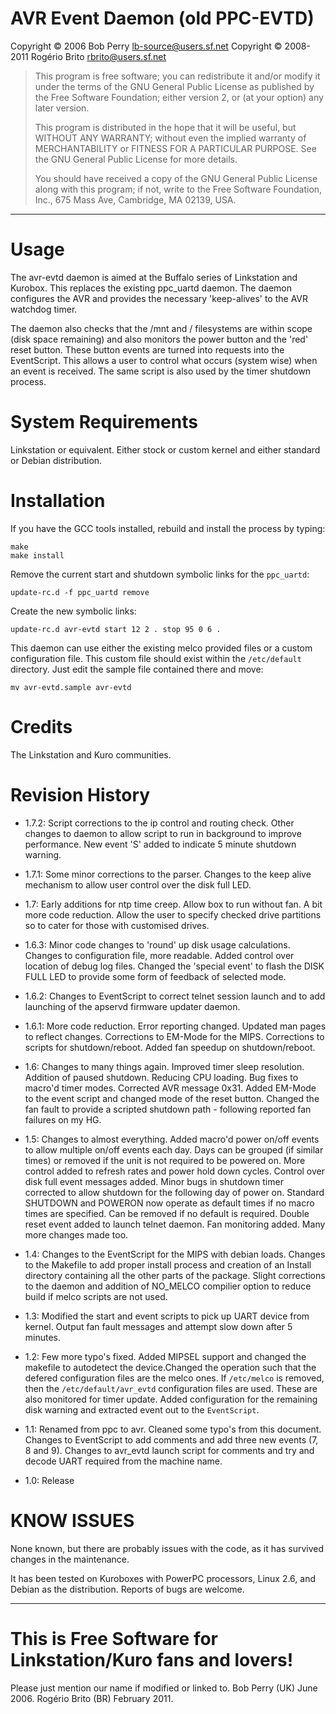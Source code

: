 # AVR Event Daemon (old PPC-EVTD)

Copyright © 2006	Bob Perry <lb-source@users.sf.net>
Copyright © 2008-2011	Rogério Brito <rbrito@users.sf.net>

> This program is free software; you can redistribute it and/or modify it
> under the terms of the GNU General Public License as published by the
> Free Software Foundation; either version 2, or (at your option) any
> later version.
>
> This program is distributed in the hope that it will be useful,
> but WITHOUT ANY WARRANTY; without even the implied warranty of
> MERCHANTABILITY or FITNESS FOR A PARTICULAR PURPOSE.  See the
> GNU General Public License for more details.
>
> You should have received a copy of the GNU General Public License
> along with this program; if not, write to the Free Software
> Foundation, Inc., 675 Mass Ave, Cambridge, MA 02139, USA.

----

# Usage

The avr-evtd daemon is aimed at the Buffalo series of Linkstation and
Kurobox.  This replaces the existing ppc_uartd daemon.  The daemon
configures the AVR and provides the necessary 'keep-alives' to the AVR
watchdog timer.

The daemon also checks that the /mnt and / filesystems are within scope
(disk space remaining) and also monitors the power button and the 'red'
reset button.  These button events are turned into requests into the
EventScript.  This allows a user to control what occurs (system wise) when
an event is received.  The same script is also used by the timer shutdown
process.

# System Requirements

Linkstation or equivalent.  Either stock or custom kernel and either
standard or Debian distribution.

# Installation

If you have the GCC tools installed, rebuild and install the process by
typing:

    make
    make install

Remove the current start and shutdown symbolic links for the
`ppc_uartd`:

    update-rc.d -f ppc_uartd remove

Create the new symbolic links:

    update-rc.d avr-evtd start 12 2 . stop 95 0 6 .

This daemon can use either the existing melco provided files or a custom
configuration file.  This custom file should exist within the `/etc/default`
directory.  Just edit the sample file contained there and move:

    mv avr-evtd.sample avr-evtd

# Credits

The Linkstation and Kuro communities.

# Revision History

* 1.7.2: Script corrections to the ip control and routing check.  Other
changes to daemon to allow script to run in background to improve
performance.  New event 'S' added to indicate 5 minute shutdown warning.

* 1.7.1: Some minor corrections to the parser.  Changes to the keep alive
mechanism to allow user control over the disk full LED.

* 1.7: Early additions for ntp time creep. Allow box to run without fan.  A
bit more code reduction. Allow the user to specify checked drive partitions
so to cater for those with customised drives.

* 1.6.3: Minor code changes to 'round' up disk usage calculations.  Changes
to configuration file, more readable.  Added control over location of debug
log files.  Changed the 'special event' to flash the DISK FULL LED to
provide some form of feedback of selected mode.

* 1.6.2: Changes to EventScript to correct telnet session launch and to add
launching of the apservd firmware updater daemon.

* 1.6.1: More code reduction.  Error reporting changed.  Updated man pages
to reflect changes.  Corrections to EM-Mode for the MIPS.  Corrections to
scripts for shutdown/reboot.  Added fan speedup on shutdown/reboot.

* 1.6: Changes to many things again.  Improved timer sleep resolution.
Addition of paused shutdown. Reducing CPU loading. Bug fixes to macro'd
timer modes. Corrected AVR message 0x31.  Added EM-Mode to the event script
and changed mode of the reset button. Changed the fan fault to provide a
scripted shutdown path - following reported fan failures on my HG.

* 1.5: Changes to almost everything.  Added macro'd power on/off events to
allow multiple on/off events each day.  Days can be grouped (if similar
times) or removed if the unit is not required to be powered on.  More
control added to refresh rates and power hold down cycles.  Control over
disk full event messages added.  Minor bugs in shutdown timer corrected to
allow shutdown for the following day of power on.  Standard SHUTDOWN and
POWERON now operate as default times if no macro times are specified.  Can
be removed if no default is required.  Double reset event added to launch
telnet daemon.  Fan monitoring added.  Many more changes made too.

* 1.4: Changes to the EventScript for the MIPS with debian loads.  Changes
to the Makefile to add proper install process and creation of an Install
directory containing all the other parts of the package.  Slight corrections
to the daemon and addition of NO_MELCO compilier option to reduce build if
melco scripts are not used.

* 1.3: Modified the start and event scripts to pick up UART device from
kernel.  Output fan fault messages and attempt slow down after 5 minutes.

* 1.2: Few more typo's fixed.  Added MIPSEL support and changed the makefile
to autodetect the device.Changed the operation such that the defered
configuration files are the melco ones.  If `/etc/melco` is removed, then
the `/etc/default/avr_evtd` configuration files are used.  These are also
monitored for timer update.  Added configuration for the remaining disk
warning and extracted event out to the `EventScript`.

* 1.1: Renamed from ppc to avr.  Cleaned some typo's from this document.
Changes to EventScript to add comments and add three new events (7, 8 and
9).  Changes to avr_evtd launch script for comments and try and decode UART
required from the machine name.

* 1.0: Release

# KNOW ISSUES

None known, but there are probably issues with the code, as it has survived
changes in the maintenance.

It has been tested on Kuroboxes with PowerPC processors, Linux 2.6, and
Debian as the distribution. Reports of bugs are welcome.

----

# This is Free Software for Linkstation/Kuro fans and lovers!

Please just mention our name if modified or linked to.
Bob Perry (UK)		June 2006.
Rogério Brito (BR)	February 2011.
